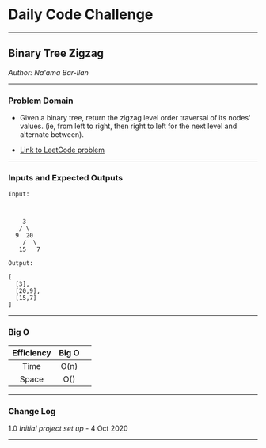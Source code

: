 # Daily Code Challenge

---

## Binary Tree Zigzag
*Author: Na'ama Bar-Ilan*

---

### Problem Domain

* Given a binary tree, return the zigzag level order traversal of its nodes' values. (ie, from left to right, then right to left for the next level and alternate between).

* [Link to LeetCode problem](https://leetcode.com/problems/binary-tree-zigzag-level-order-traversal/)

---

### Inputs and Expected Outputs

```
Input:



    3
   / \
  9  20
    /  \
   15   7

Output: 

[
  [3],
  [20,9],
  [15,7]
]

```

---

### Big O


| Efficiency  | Big O |  |
| :-----------: | :-----------: |  :----------- |
| Time |  O(n)  |  |
| Space| O() | |

---

### Change Log
1.0 *Initial project set up* - 4 Oct 2020  

---
